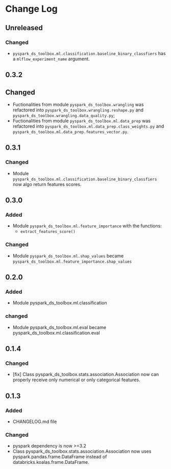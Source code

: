 # Change Log

## Unreleased

### Changed

* `pyspark_ds_toolbox.ml.classification.baseline_binary_classfiers` has a `mlflow_experiment_name` argument.

## 0.3.2

## Changed

* Fuctionalities from module `pyspark_ds_toolbox.wrangling` was refactored into `pyspark_ds_toolbox.wrangling.reshape.py` and `pyspark_ds_toolbox.wrangling.data_quality.py`;
* Fuctionalities from module `pyspark_ds_toolbox.ml.data_prep` was refactored into `pyspark_ds_toolbox.ml.data_prep.class_weights.py` and `pyspark_ds_toolbox.ml.data_prep.features_vector.py`.

## 0.3.1

### Changed

* Module `pyspark_ds_toolbox.ml.classification.baseline_binary_classfiers` now algo return features scores.

## 0.3.0

### Added 

* Module `pyspark_ds_toolbox.ml.feature_importance` with the functions:
    * `extract_features_score()`

### Changed

* Module `pyspark_ds_toolbox.ml.shap_values` became `pyspark_ds_toolbox.ml.feature_importance.shap_values`


## 0.2.0

### Added

* Module pyspark_ds_toolbox.ml.classification

### changed

* Module pyspark_ds_toolbox.ml.eval became pyspark_ds_toolbox.ml.classification.eval

## 0.1.4

### Changed

* [fix] Class pyspark_ds_toolbox.stats.association.Association now can properly receive only numerical or only categorical features.


## 0.1.3

### Added

* CHANGELOG.md file

### Changed

* pyspark dependency is now >=3.2
* Class pyspark_ds_toolbox.stats.association.Association now uses pyspark.pandas.frame.DataFrame instead of databricks.koalas.frame.DataFrame.
